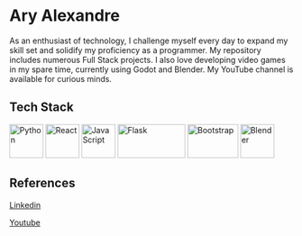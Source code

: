 # Ary Alexandre 
As an enthusiast of technology, I challenge myself every day to expand my skill set and solidify my proficiency as a programmer. My repository includes numerous Full Stack projects. I also love developing video games in my spare time, currently using Godot and Blender. My YouTube channel is available for curious minds.

## Tech Stack
<p align="left">
  <img alt="Python" src="https://upload.wikimedia.org/wikipedia/commons/c/c3/Python-logo-notext.svg" width="60" height="60"/>
  <img alt="React" src="https://upload.wikimedia.org/wikipedia/commons/a/a7/React-icon.svg" width="60" height="60"/>
  <img alt="JavaScript" src="https://upload.wikimedia.org/wikipedia/commons/6/6a/JavaScript-logo.png" width="60" height="60"/>
  <img alt="Flask" src="https://upload.wikimedia.org/wikipedia/commons/3/3c/Flask_logo.svg" width="120" height="60"/>
  <img alt="Bootstrap" src="https://upload.wikimedia.org/wikipedia/commons/b/b2/Bootstrap_logo.svg" width="90" height="60"/>
  <img alt="Blender" src="https://upload.wikimedia.org/wikipedia/commons/thumb/0/0c/Blender_logo_no_text.svg/768px-Blender_logo_no_text.svg.png" width="60" height="60"/>
</p>

## References

[Linkedin](https://www.linkedin.com/in/ary-alexandre-pallas-urencio-4226a0171)

[Youtube](https://www.youtube.com/@TheGamePhylosofer)
